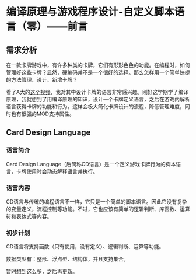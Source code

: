 # 编译原理与游戏程序设计-自定义脚本语言（零）——前言

## 需求分析

在一款卡牌游戏中，有许多种类的卡牌，它们有形形色色的功能。在编程时，如何管理好这些卡牌？显然，硬编码并不是一个很好的选择。那么怎样用一个简单快捷的方法管理、设计、新增卡牌？

看了A大的[这个视频](https://www.bilibili.com/video/BV11T4y1J7Lk)，我对其中设计卡牌的语言非常感兴趣。刚好这学期学了编译原理，我就想到了用编译原理的知识，设计一个卡牌定义语言，之后在游戏内解析语言获得卡牌的功能和行为。这样会极大简化卡牌设计的流程，降低管理难度，同时也有很强的MOD支持属性。

## Card Design Language 

### 语言简介

Card Design Language（后简称CD语言）是一个定义游戏卡牌行为的脚本语言，卡牌使用时会动态解释语言并执行。

### 语言内容

CD语言与传统的编程语言不一样，它只是一个简单的脚本语言。因此它没有复杂的变量定义，流程控制等功能。不过，它也应该有简单的逻辑判断、库函数、运算符和表达式等内容。

### 初步计划

CD语言将支持函数（只有使用，没有定义）、逻辑判断、运算等功能。

数据类型有：整形、浮点型、结构体，并且支持集合。

暂时想到这么多，之后再更新。